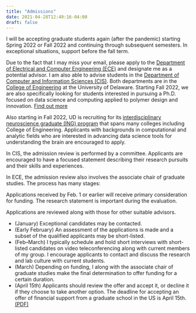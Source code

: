 ```yaml
---
title: "Admissions"
date: 2021-04-28T12:49:16-04:00
draft: false
---
```


I will be accepting graduate students again (after the pandemic) starting Spring 2022 or Fall 2022 and continuing through subsequent semesters. In exceptional situations, support  before the fall term. 

Due to the fact that I may miss your email, please apply to the [Department of Electrical and Computer Engineering (ECE)](http://ece.udel.edu/index.html) and designate me as a potential advisor. I am also able to advise students in the [Department of Computer and Information Sciences (CIS)](http://www.cis.udel.edu/). Both departments are in the [College of Engineering](https://www.engr.udel.edu/) at the University of Delaware. Starting Fall 2022, we are also specifically looking for students interested in pursuing a Ph.D. focused on data science and computing applied to polymer design and innovation. [Find out more](https://sites.udel.edu/midas-nrt/)

Also starting in Fall 2022, UD is recruiting for its [interdisciplinary neuroscience graduate (ING) program](https://www.udel.edu/academics/colleges/grad/prospective-students/programs/interdisciplinary/interdisciplinary-neuroscience/) that spans many colleges including College of Engineering. Applicants with backgrounds in computational and analytic fields who are interested in advancing data science tools for understanding the brain are encouraged to apply. 

In CIS, the admission review is performed by a committee. Applicants are encouraged to have a focused statement describing their research pursuits and their skills and experiences. 

In ECE, the admission review also involves the associate chair of graduate studies. The process has many stages:

Applications received by Feb. 1 or earlier will receive primary consideration for funding. The research statement is important during the evaluation.

Applications are reviewed along with those for other suitable advisors.
- (January) Exceptional candidates may be contacted. 
- (Early February) An assessment of the applications is made and a subset of the qualified applicants may be short-listed.
- (Feb–March) I typically schedule and hold short interviews with short-listed candidates on video teleconferencing along with current members of my group. I encourage applicants to contact and discuss the research and lab culture with current students. 
- (March) Depending on funding, I along with the associate chair of graduate studies make the final determination to offer funding for a certain duration.
- (April 15th) Applicants should review the offer and accept it, or decline it if they choose to take another option. The deadline for accepting an offer of financial support from a graduate school in the US is April 15th. [(PDF)](https://cgsnet.org/ckfinder/userfiles/files/CGS_April15_Resolution_Oct2020Revision.pdf)
